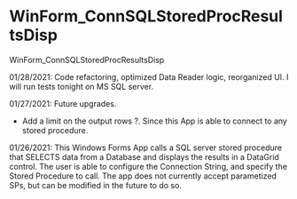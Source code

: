 # WinForm_ConnSQLStoredProcResultsDisp
WinForm_ConnSQLStoredProcResultsDisp

01/28/2021: Code refactoring, optimized Data Reader logic, reorganized UI. I will run tests tonight on MS SQL server. 

01/27/2021: Future upgrades. 
* Add a limit on the output rows ?. Since this App is able to connect to any stored procedure.

01/26/2021: This Windows Forms App calls a SQL server stored procedure that SELECTS data from a Database and displays the results in a DataGrid control.
The user is able to configure the Connection String, and specify the Stored Procedure to call. The app does not currently accept parametized SPs, but can be modified in the future to do so. 


